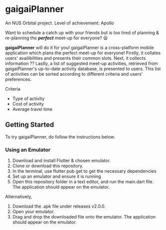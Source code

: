 # gaigaiPlanner

An NUS Orbital project. Level of achievement: Apollo

Want to schedule a catch up with your friends but is too tired of planning & re-planning the ***perfect*** meet-up for everyone? 😫

**gaigaiPlanner** will do it for you!
gaigaiPlanner is a cross-platform mobile application which plans the perfect meet-up for everyone! Firstly, it collates users' availibilities and presents their common slots. Next, it collects information ?? Lastly, a list of suggested meet-up activities, retrieved from gaigaiPlanner's up-to-date activity database, is  presented to users. This list of activities can be sorted according to different criteria and users' preferences.

Criteria
- Type of activity
- Cost of activity
- Average travel time

## Getting Started
To try gaigaiPlanner, do follow the instructions below.

### Using an Emulator
1. Download and install Flutter & chosen emulator. 
2. Clone or download this repository.
3. In the terminal, use flutter pub get to get the necessary dependencies
4. Set up an emulator and ensure it is running
5. Open this repository folder in a text editor, and run the main.dart file. The application should appear on the emulator.

Alternatively, 
1. Download the .apk file under releases v2.0.0.
2. Open your emulator.
3. Drag and drop the downloaded file onto the emulator. The application should appear on the emulator.
